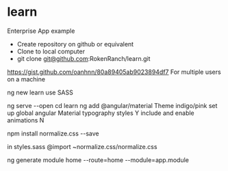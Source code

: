 # learn

Enterprise App example

* Create repository on github or equivalent
* Clone to local computer
* git clone git@github.com:RokenRanch/learn.git

<https://gist.github.com/oanhnn/80a89405ab9023894df7> For multiple users on a machine

ng new learn
use SASS

ng serve --open
cd learn
ng add @angular/material
Theme indigo/pink
set up global angular Material typography styles Y
include and enable animations N

npm install normalize.css --save

in styles.sass
@import ~normalize.css/normalize.css


ng generate module home --route=home --module=app.module